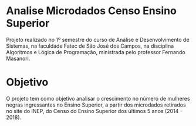 # Analise Microdados Censo Ensino Superior

Projeto realizado no 1º semestre do curso de Análise e Desenvolvimento de Sistemas, na faculdade Fatec de São José dos Campos, na disciplina Algoritmos e Lógica de Programação, ministrada pelo professor Fernando Masanori.

# Objetivo

O projeto tem como objetivo analisar o crescimento no número de mulheres negras ingressantes no Ensino Superior, a partir dos microdados retirados no site do INEP, do Censo do Ensino Superior dos últimos 5 anos (2014 - 2018).
